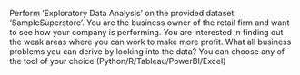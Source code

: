 Perform ‘Exploratory Data Analysis’ on the provided dataset ‘SampleSuperstore’. You are the business owner of the retail firm and want to see how your company is performing. 
You are interested in finding out the weak areas where you can work to make more profit. What all business problems you can derive by looking into the data? 
You can choose any of the tool of your choice (Python/R/Tableau/PowerBI/Excel)
